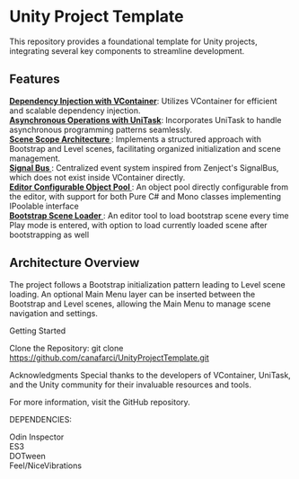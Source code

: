 # Unity Project Template

This repository provides a foundational template for Unity projects, integrating several key components to streamline development.

## Features
**<ins>Dependency Injection with VContainer</ins>**: Utilizes VContainer for efficient and scalable dependency injection. \
**<ins>Asynchronous Operations with UniTask</ins>**: Incorporates UniTask to handle asynchronous programming patterns seamlessly. \
**<ins>Scene Scope Architecture </ins>**: Implements a structured approach with Bootstrap and Level scenes, facilitating organized initialization and scene management. \
**<ins> Signal Bus </ins>**: Centralized event system inspired from Zenject's SignalBus, which does not exist inside VContainer directly. \
**<ins> Editor Configurable Object Pool </ins>**: An object pool directly configurable from the editor, with support for both Pure C# and Mono classes implementing IPoolable interface \
**<ins> Bootstrap Scene Loader </ins>**: An editor tool to load bootstrap scene every time Play mode is entered, with option to load currently loaded scene after bootstrapping as well

## Architecture Overview
The project follows a Bootstrap initialization pattern leading to Level scene loading. An optional Main Menu layer can be inserted between the Bootstrap and Level scenes, allowing the Main Menu to manage scene navigation and settings.

Getting Started

Clone the Repository:
git clone https://github.com/canafarci/UnityProjectTemplate.git

Acknowledgments
Special thanks to the developers of VContainer, UniTask, and the Unity community for their invaluable resources and tools.

For more information, visit the GitHub repository.

DEPENDENCIES: 

Odin Inspector \
ES3 \
DOTween \
Feel/NiceVibrations
